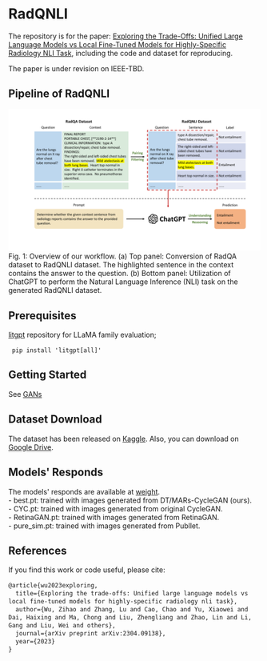 # RadQNLI
The repository is for the paper: [Exploring the Trade-Offs: Unified Large Language Models vs Local Fine-Tuned Models for Highly-Specific Radiology NLI Task]([https://arxiv.org/abs/2310.12787](https://arxiv.org/abs/2304.09138)), including the code and dataset for reproducing. 

The paper is under revision on IEEE-TBD.

## Pipeline of RadQNLI
<img src="figs/main.pdf"/>
Fig. 1: Overview of our workflow. (a) Top panel: Conversion of RadQA dataset to RadQNLI dataset. The highlighted sentence in the context contains the answer to the question. (b) Bottom panel: Utilization of ChatGPT to perform the Natural Language Inference (NLI) task on the generated RadQNLI dataset.


## Prerequisites

[litgpt]([https://github.com/ultralytics/ultralytics](https://github.com/Lightning-AI/litgpt)) repository for LLaMA family evaluation;
```
 pip install 'litgpt[all]'
```


## Getting Started
See [GANs](GAN/GAN)


## Dataset Download
The dataset has been released on [Kaggle](https://www.kaggle.com/datasets/zhengkunli3969/dtmars-cyclegan). Also, you can download on [Google Drive](https://drive.google.com/drive/folders/12pb47Zl1j285z5AXG8F77oASkfYqSbA0?usp=sharing).



## Models' Responds
The models' responds are available at [weight](weight).  
    - best.pt: trained with images generated from DT/MARs-CycleGAN (ours).  
    - CYC.pt: trained with  images generated from original CycleGAN.  
    - RetinaGAN.pt: trained with images generated from RetinaGAN.  
    - pure_sim.pt: trained with images generated from Publlet.  

## References
If you find this work or code useful, please cite:

```
@article{wu2023exploring,
  title={Exploring the trade-offs: Unified large language models vs local fine-tuned models for highly-specific radiology nli task},
  author={Wu, Zihao and Zhang, Lu and Cao, Chao and Yu, Xiaowei and Dai, Haixing and Ma, Chong and Liu, Zhengliang and Zhao, Lin and Li, Gang and Liu, Wei and others},
  journal={arXiv preprint arXiv:2304.09138},
  year={2023}
}
```
